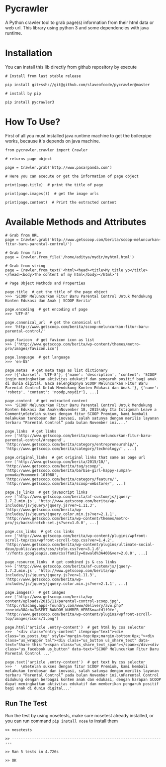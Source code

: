 # Pycrawler
A Python crawler tool to grab page(s) information from their html data or web url. 
This library using python 3 and some dependencies with java runtime.  

# Installation

You can install this lib directly from github repository by execute 

    # Install from last stable release
    
    pip install git+ssh://git@github.com/slaveofcode/pycrawler@master
    
    # install by pip
    
    pip install pycrawler3

# How To Use?

First of all you must installed java runtime machine to get the boilerpipe works, because it's depends on java machine.

    from pycrawler.crawler import Crawler
    
    # returns page object
    
    page = Crawler.grab('http://www.pasarpanda.com')
    
    # Here you can execute or get the information of page object
    
    print(page.title)  # print the title of page
     
    print(page.images())  # get the image urls
    
    print(page.content)  # Print the extracted content
    
# Available Methods and Attributes

    # Grab from URL
    page = Crawler.grab('http://www.getscoop.com/berita/scoop-meluncurkan-fitur-baru-parental-control/')
    
    # Grab from file
    page = Crawler.from_file('/home/aditya/mydir/myhtml.html')
    
    # Grab from string
    page = Crawler.from_text('<html><head><title>My title yo</title></head><body>The content of my html</body></html>')
    
    # Page Object Methods and Properties
    
    page.title  # get the title of the page object
    >>> 'SCOOP Meluncurkan Fitur Baru Parental Control Untuk Mendukung Konten Edukasi dan Anak | SCOOP Berita'
    
    page.encoding  # get encoding of page
    >>> 'UTF-8'
    
    page.canonical_url  # get the canonical url
    >>> 'http://www.getscoop.com/berita/scoop-meluncurkan-fitur-baru-parental-control/'

    page.favicon  # get favicon icon as list
    >>> ['http://www.getscoop.com/berita/wp-content/themes/metro-pro/images/favicon.ico']
    
    page.language  # get language
    >>> 'en-US'
    
    page.metas  # get meta tags as list dictionary
    >>> [{'charset': 'UTF-8'}, {'name': 'description', 'content': 'SCOOP ingin meningkatkan aktivitas edukatif dan pengaruh positif bagi anak di dunia digital. Baca selengkapnya SCOOP Meluncurkan Fitur Baru Parental Control Untuk Mendukung Konten Edukasi dan Anak.'}, {'name': 'robots', 'content': 'noodp,noydir'}, ...]
    
    page.content  # get extracted content
    >>> 'SCOOP Meluncurkan Fitur Baru Parental Control Untuk Mendukung Konten Edukasi dan Anak\nNovember 18, 2015\nby Ita Istiqomah Leave a Comment\nSetelah sukses dengan fitur SCOOP Premium, kami kembali melakukan terobosan dan inovasi, salah satunya dengan merilis layanan terbaru "Parental Control” pada bulan November ini....'
    
    page.links  # get links
    >>> ['http://www.getscoop.com/berita/scoop-meluncurkan-fitur-baru-parental-control/#respond', 'http://www.getscoop.com/berita/category/entrepreneurship/', 'http://www.getscoop.com/berita/category/technology/', ...]
    
    page.original_links  # get original links that same as page url
    >>> ['http://www.getscoop.com/berita/2015/10/', 'http://www.getscoop.com/berita/tag/scoop/', 'http://www.getscoop.com/berita/barbie-girl-happy-sumpah-pemuda/#comment-101088', 'http://www.getscoop.com/berita/category/feature/', 'http://www.getscoop.com/berita/scoop-webstore/', ...]

    page.js_links  # get javascript links
    >>> ['http://www.getscoop.com/berita/af-custom/js/jquery-1.7.2.min.js', 'http://www.getscoop.com/berita/wp-includes/js/jquery/jquery.js?ver=1.11.3', 'http://www.getscoop.com/berita/wp-includes/js/jquery/jquery.color.min.js?ver=2.1.1', 'http://www.getscoop.com/berita/wp-content/themes/metro-pro/js/backstretch-set.js?ver=1.0.0', ...]

    page.css_links  # get css links
    >>> ['http://www.getscoop.com/berita/wp-content/plugins/wpfront-scroll-top/css/wpfront-scroll-top.css?ver=1.4.2', 'http://www.getscoop.com/berita/wp-content/plugins/ultimate-social-deux/public/assets/css/style.css?ver=3.1.6', '//fonts.googleapis.com/css?family=Oswald%3A400&ver=2.0.0', ...]
    
    page.resource_links  # get combined js & css links
    >>> ['http://www.getscoop.com/berita/af-custom/js/jquery-1.7.2.min.js', 'http://www.getscoop.com/berita/wp-includes/js/jquery/jquery.js?ver=1.11.3', 'http://www.getscoop.com/berita/wp-includes/js/jquery/jquery.color.min.js?ver=2.1.1', ...]
    
    page.images()  # get images
    >>> ['http://www.getscoop.com/berita/wp-content/uploads/2015/11/parental-control-scoop.jpg', 'http://kacang.apps-foundry.com/www/delivery/avw.php?zoneid=38&cb=INSERT_RANDOM_NUMBER_HERE&n=afd1f9fe', 'http://www.getscoop.com/berita/wp-content/plugins/wpfront-scroll-top/images/icons/1.png']
    
    page.html('article .entry-content')  # get html by css selector
    >>>  '<div class="entry-content" itemprop="text"><div class="us_posts_top" style="margin-top:0px;margin-bottom:0px;"><div class="us_wrapper tal"><div class="us_button us_share_text" data-text="Share this:"><span class="us_share_text_span"></span></div><div class="us_facebook us_button" data-text="SCOOP Meluncurkan Fitur Baru Parental Control ...'
    
    page.text('article .entry-content')  # get text by css selector
    >>> '  \nSetelah sukses dengan fitur SCOOP Premium, kami kembali melakukan terobosan dan inovasi, salah satunya dengan merilis layanan terbaru "Parental Control” pada bulan November ini.\nParental Control didukung dengan berbagai konten anak dan edukasi, dengan harapan SCOOP dapat meningkatkan aktivitas edukatif dan memberikan pengaruh positif bagi anak di dunia digital...'
    

## Run The Test

Run the test by using nosetests, make sure nosetest already installed, 
or you can run command `pip install nose` to install them

    >> nosetests
    
    >> ----------------------------------------------------------------------
    
    >> Ran 5 tests in 4.726s
    
    >> OK

    
    
